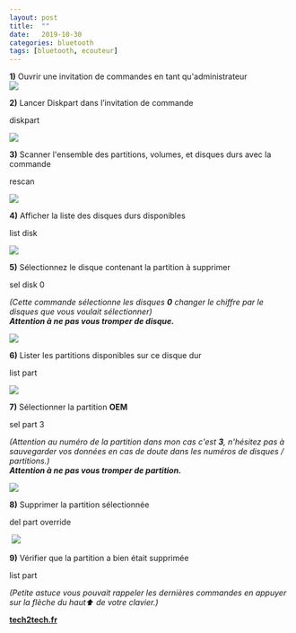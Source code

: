 ```yaml
---
layout: post
title:  ""
date:   2019-10-30
categories: bluetooth
tags: [bluetooth, ecouteur]
---
```

**1)** Ouvrir une invitation de commandes en tant qu'administrateur  
![](https://2.bp.blogspot.com/-anMG8Y79dA4/VmIW4TsJtcI/AAAAAAAAEXA/I6uWq2nx1cg/s1600/oem_1.png)  
  
**2)** Lancer Diskpart dans l’invitation de commande

diskpart

![](https://4.bp.blogspot.com/-f0_QKTqBDmI/VmIW4RCWmmI/AAAAAAAAEXI/bRbD9UHJj0M/s1600/oem_2.png)  
  
**3)** Scanner l'ensemble des partitions, volumes, et disques durs avec la commande

rescan

![](https://1.bp.blogspot.com/-TNqdHGJGCzc/VmIW4Y0VaBI/AAAAAAAAEXE/eTUVNEfdp8I/s1600/oem_3.png)  
  
**4)** Afficher la liste des disques durs disponibles

list disk

![](https://4.bp.blogspot.com/-4kXgM7rqBzs/VmIW4hrJRuI/AAAAAAAAEXM/GS1d9mg2EpM/s1600/oem_4.png)  
  
**5)** Sélectionnez le disque contenant la partition à supprimer

sel disk 0

_(Cette commande sélectionne les disques **0** changer le chiffre par le disques que vous voulait sélectionner)_  
**_Attention à ne pas vous tromper de disque._**  
  
![](https://2.bp.blogspot.com/-wNnB5raMFE8/VmIW4y47-SI/AAAAAAAAEXU/R_2rJnqGNgg/s1600/oem_5.png)  
  
**6)** Lister les partitions disponibles sur ce disque dur

list part

![](https://1.bp.blogspot.com/-QrTFxm678To/VmIW4ybRZeI/AAAAAAAAEXQ/aPIWP-yFmYY/s1600/oem_6.png)  
  
**7)** Sélectionner la partition **OEM**

sel part 3

_(Attention au numéro de la partition dans mon cas c'est **3**, n'hésitez pas à sauvegarder vos données en cas de doute dans les numéros de disques / partitions.)_  
**_Attention à ne pas vous tromper de partition._**  
  
![](https://1.bp.blogspot.com/-eBE6hSgqWMk/VmIW5FC61CI/AAAAAAAAEXY/QQJdmuSWWJ8/s1600/oem_7.png)  
  
**8)** Supprimer la partition sélectionnée

del part override

 ![](https://4.bp.blogspot.com/-sFNmFfsaAsQ/VmIW5LdgpKI/AAAAAAAAEXc/NetTsrp-4Cg/s1600/oem_8.png)  
  
**9)** Vérifier que la partition a bien était supprimée

list part

_(Petite astuce vous pouvait rappeler les dernières commandes en appuyer sur la flèche du haut⬆️ de votre clavier.)_  
  
**[tech2tech.fr](https://www.tech2tech.fr/supprimer-une-partition-oem-sur-un-disque-dur)**